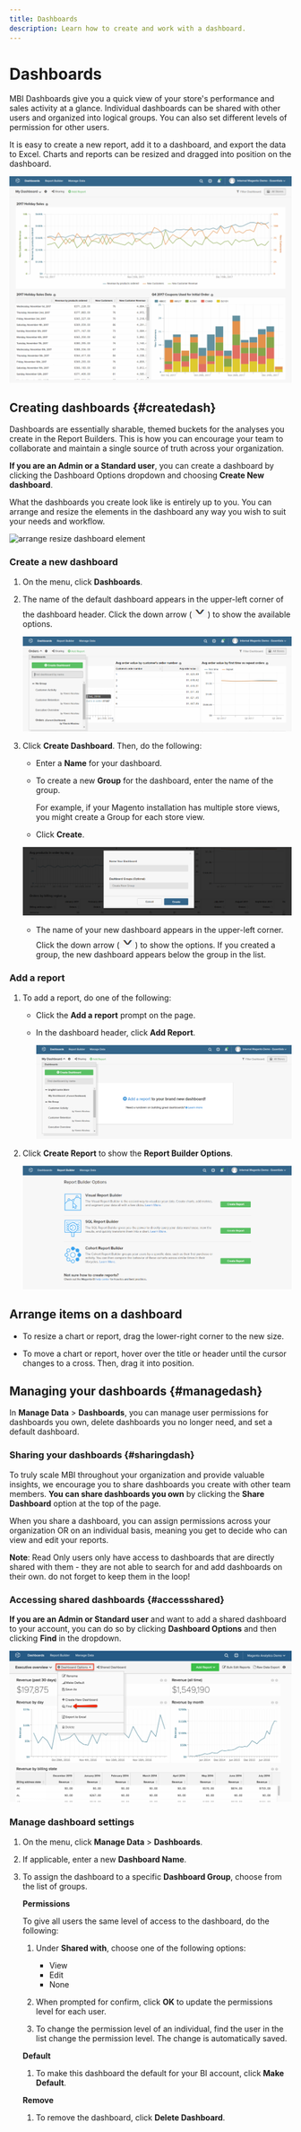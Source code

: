 ```yaml
---
title: Dashboards
description: Learn how to create and work with a dashboard.
---
```

# Dashboards

MBI Dashboards give you a quick view of your store's performance and sales activity at a glance. Individual dashboards can be shared with other users and organized into logical groups. You can also set different levels of permission for other users.

It is easy to create a new report, add it to a dashboard, and export the data to Excel. Charts and reports can be resized and dragged into position on the dashboard.

![Dashboard](../../assets/magento-bi-report-builder-revenue-by-products-formula-report-holiday-sales-dashboard.png)<!--{: .zoom}-->

## Creating dashboards {#createdash}

Dashboards are essentially sharable, themed buckets for the analyses you create in the Report Builders. This is how you can encourage your team to collaborate and maintain a single source of truth across your organization.

**If you are an Admin or a Standard user**, you can create a dashboard by clicking the Dashboard Options dropdown and choosing **Create New dashboard**.

What the dashboards you create look like is entirely up to you. You can arrange and resize the elements in the dashboard any way you wish to suit your needs and workflow.

![arrange resize dashboard element](../../assets/arrange_resize_dashboard_element.gif)<!--{: width="750" height="375"}-->

### Create a new dashboard

1. On the menu, click **Dashboards**.

1. The name of the default dashboard appears in the upper-left corner of the dashboard header. Click the down arrow (![](../../assets/magento-bi-btn-down.png)) to show the available options.

    ![Create Dashboard](../../assets/magento-bi-dashboard-create.png)<!--{: .zoom}-->

1. Click **Create Dashboard**. Then, do the following:

    * Enter a **Name** for your dashboard.

    * To create a new **Group** for the dashboard, enter the name of the group.

        For example, if your Magento installation has multiple store views, you might create a Group for each store view.

    * Click **Create**.

    ![dashboard name](../../assets/magento-bi-dashboard-create-name.png)<!--{: .zoom}-->

    * The name of your new dashboard appears in the upper-left corner. Click the down arrow (![](../../assets/magento-bi-btn-down.png)) to show the options. If you created a group, the new dashboard appears below the group in the list.

### Add a report

1. To add a report, do one of the following:

    * Click the **Add a report** prompt on the page.

    * In the dashboard header, click **Add Report**.

        ![Add Report](../../assets/magento-bi-dashboard-create-add-report.png)<!--{: .zoom}-->

1. Click **Create Report** to show the **Report Builder Options**.

    ![Report Builder Options](../../assets/magento-bi-report-builder.png)<!--{: .zoom}-->

## Arrange items on a dashboard

* To resize a chart or report, drag the lower-right corner to the new size.

* To move a chart or report, hover over the title or header until the cursor changes to a cross. Then, drag it into position.

## Managing your dashboards {#managedash}

In **Manage Data** > **Dashboards**, you can manage user permissions for dashboards you own, delete dashboards you no longer need, and set a default dashboard.

### Sharing your dashboards {#sharingdash}

To truly scale MBI throughout your organization and provide valuable insights, we encourage you to share dashboards you create with other team members. **You can share dashboards you own** by clicking the **Share Dashboard** option at the top of the page.

When you share a dashboard, you can assign permissions across your organization OR on an individual basis, meaning you get to decide who can view and edit your reports.

**Note**: Read Only users only have access to dashboards that are directly shared with them - they are not able to search for and add dashboards on their own. do not forget to keep them in the loop!

### Accessing shared dashboards {#accessshared}

**If you are an Admin or Standard user** and want to add a shared dashboard to your account, you can do so by clicking **Dashboard Options** and then clicking **Find** in the dropdown.

![find dashboard](../../assets/find_dashboard.png)<!--{: width="1000" height="535"}-->

### Manage dashboard settings

1. On the menu, click **Manage Data** > **Dashboards**.

1. If applicable, enter a new **Dashboard Name**.

1. To assign the dashboard to a specific **Dashboard Group**, choose from the list of groups.

    **Permissions**

    To give all users the same level of access to the dashboard, do the following:

    1. Under **Shared with**, choose one of the following options:

        * View
        * Edit
        * None

    1. When prompted for confirm, click **OK** to update the permissions level for each user.

    1. To change the permission level of an individual, find the user in the list change the permission level. The change is automatically saved.

    **Default**

    1. To make this dashboard the default for your BI account, click **Make Default**.

    **Remove**

    1. To remove the dashboard, click **Delete Dashboard**.
